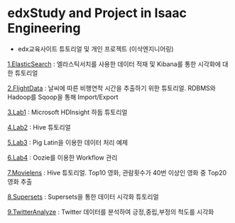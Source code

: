 # edxStudy and Project in Isaac Engineering
- edx교육사이트 튜토리얼 및 개인 프로젝트 (이삭엔지니어링)

[1.ElasticSearch](https://github.com/KimHyungkeun/edxStudy/tree/master/ElasticSearch) : 엘라스틱서치를 사용한 데이터 적재 및 Kibana를 통한 시각화에 대한 튜토리얼

[2.FlightData](https://github.com/KimHyungkeun/edxStudy/tree/master/FlightData) : 날씨에 따른 비행연착 시간을 추출하기 위한 튜토리얼. RDBMS와 Hadoop를 Sqoop을 통해 Import/Export

[3.Lab1](https://github.com/KimHyungkeun/edxStudy/tree/master/Lab1) : Microsoft HDInsight 하둡 튜토리얼

[4.Lab2](https://github.com/KimHyungkeun/edxStudy/tree/master/Lab2) : Hive 튜토리얼

[5.Lab3](https://github.com/KimHyungkeun/edxStudy/tree/master/Lab3) : Pig Latin을 이용한 데이터 처리 예제

[6.Lab4](https://github.com/KimHyungkeun/edxStudy/tree/master/Lab4) : Oozie를 이용한 Workflow 관리

[7.Movielens](https://github.com/KimHyungkeun/edxStudy/tree/master/Movielens) : Hive 튜토리얼. Top10 영화, 관람횟수가 40번 이상인 영화 중 Top20 영화 추출

[8.Supersets](https://github.com/KimHyungkeun/edxStudy/tree/master/Supersets) : Supersets을 통한 데이터 시각화 튜토리얼

[9.TwitterAnalyze](https://github.com/KimHyungkeun/edxStudy/tree/master/TwitterAnalyze) : Twitter 데이터를 분석하여 긍정,중립,부정의 척도를 시각화

